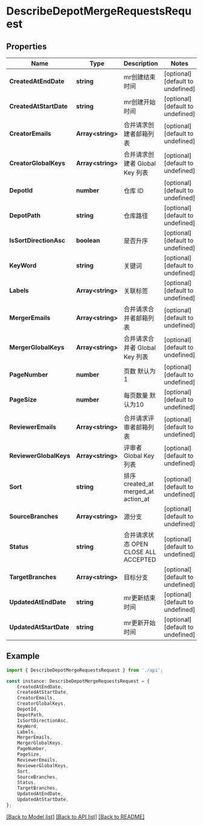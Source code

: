 # DescribeDepotMergeRequestsRequest


## Properties

Name | Type | Description | Notes
------------ | ------------- | ------------- | -------------
**CreatedAtEndDate** | **string** | mr创建结束时间 | [optional] [default to undefined]
**CreatedAtStartDate** | **string** | mr创建开始时间 | [optional] [default to undefined]
**CreatorEmails** | **Array&lt;string&gt;** | 合并请求创建者邮箱列表 | [optional] [default to undefined]
**CreatorGlobalKeys** | **Array&lt;string&gt;** | 合并请求创建者 Global Key 列表 | [optional] [default to undefined]
**DepotId** | **number** | 仓库 ID | [optional] [default to undefined]
**DepotPath** | **string** | 仓库路径 | [optional] [default to undefined]
**IsSortDirectionAsc** | **boolean** | 是否升序 | [optional] [default to undefined]
**KeyWord** | **string** | 关键词 | [optional] [default to undefined]
**Labels** | **Array&lt;string&gt;** | 关联标签 | [optional] [default to undefined]
**MergerEmails** | **Array&lt;string&gt;** | 合并请求合并者邮箱列表 | [optional] [default to undefined]
**MergerGlobalKeys** | **Array&lt;string&gt;** | 合并请求合并者 Global Key 列表 | [optional] [default to undefined]
**PageNumber** | **number** | 页数 默认为1 | [optional] [default to undefined]
**PageSize** | **number** | 每页数量 默认为10 | [optional] [default to undefined]
**ReviewerEmails** | **Array&lt;string&gt;** | 合并请求评审者邮箱列表 | [optional] [default to undefined]
**ReviewerGlobalKeys** | **Array&lt;string&gt;** | 评审者 Global Key 列表 | [optional] [default to undefined]
**Sort** | **string** | 排序 created_at merged_at action_at | [optional] [default to undefined]
**SourceBranches** | **Array&lt;string&gt;** | 源分支 | [optional] [default to undefined]
**Status** | **string** | 合并请求状态 OPEN CLOSE ALL ACCEPTED | [optional] [default to undefined]
**TargetBranches** | **Array&lt;string&gt;** | 目标分支 | [optional] [default to undefined]
**UpdatedAtEndDate** | **string** | mr更新结束时间 | [optional] [default to undefined]
**UpdatedAtStartDate** | **string** | mr更新开始时间 | [optional] [default to undefined]

## Example

```typescript
import { DescribeDepotMergeRequestsRequest } from './api';

const instance: DescribeDepotMergeRequestsRequest = {
    CreatedAtEndDate,
    CreatedAtStartDate,
    CreatorEmails,
    CreatorGlobalKeys,
    DepotId,
    DepotPath,
    IsSortDirectionAsc,
    KeyWord,
    Labels,
    MergerEmails,
    MergerGlobalKeys,
    PageNumber,
    PageSize,
    ReviewerEmails,
    ReviewerGlobalKeys,
    Sort,
    SourceBranches,
    Status,
    TargetBranches,
    UpdatedAtEndDate,
    UpdatedAtStartDate,
};
```

[[Back to Model list]](../README.md#documentation-for-models) [[Back to API list]](../README.md#documentation-for-api-endpoints) [[Back to README]](../README.md)
